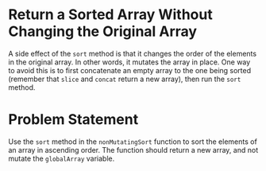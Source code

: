 # Return a Sorted Array Without Changing the Original Array
A side effect of the ```sort``` method is that it changes the order of the elements in the original array. In other words, it mutates the array in place. One way to avoid this is to first concatenate an empty array to the one being sorted (remember that ```slice``` and ```concat``` return a new array), then run the ```sort``` method.

# Problem Statement
Use the ```sort``` method in the ```nonMutatingSort``` function to sort the elements of an array in ascending order. The function should return a new array, and not mutate the ```globalArray``` variable.
